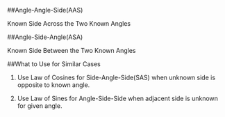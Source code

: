 ##Angle-Angle-Side(AAS)

Known Side Across the Two Known Angles

##Angle-Side-Angle(ASA)

Known Side Between the Two Known Angles

##What to Use for Similar Cases

1. Use Law of Cosines for Side-Angle-Side(SAS) when unknown side is opposite to known angle.

2. Use Law of Sines for Angle-Side-Side when adjacent side is unknown for given angle.

